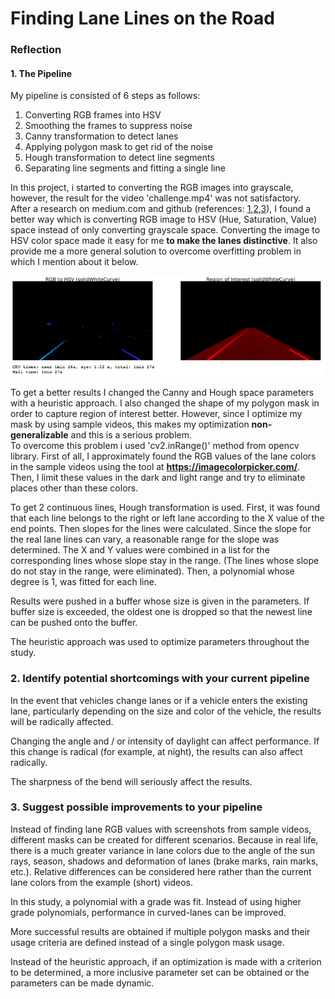 # **Finding Lane Lines on the Road** 


### Reflection

#### 1. The Pipeline

My pipeline is consisted of 6 steps as follows: 

1. Converting RGB frames into HSV
2. Smoothing the frames to suppress noise
3. Canny transformation to detect lanes
4. Applying polygon mask to get rid of the noise
5. Hough transformation to detect line segments
6. Separating line segments and fitting a single line

In this project, i started to converting the RGB images into grayscale, however, the result for the video 'challenge.mp4' was not satisfactory.  
After a research on medium.com and github (references: [1],[2],[3]), I found a better way which is converting RGB image to HSV (Hue, Saturation, Value) space instead of only converting grayscale space. Converting the image to HSV color space made it easy for me **to make the lanes distinctive**. It also provide me a more general solution to overcome overfitting problem in which I mention about it below.

<img src="images/rgb2hsv_roi.png" width="805" alt="Combined Image" />

To get a better results I changed the Canny and Hough space parameters with a heuristic approach.
I also changed the shape of my polygon mask in order to capture region of interest better.
However, since I optimize my mask by using sample videos, this makes my optimization **non-generalizable** and this is a serious problem.  
To overcome this problem i used 'cv2.inRange()' method from opencv library. First of all, I approximately found the RGB values of the lane colors in the sample videos using the tool at **https://imagecolorpicker.com/**. Then, I limit these values in the dark and light range and try to eliminate places other than these colors.  

To get 2 continuous lines, Hough transformation is used. First, it was found that each line belongs to the right or left lane according to the X value of the end points. Then slopes for the lines were calculated. Since the slope for the real lane lines can vary, a reasonable range for the slope was determined. The X and Y values were combined in a list for the corresponding lines whose slope stay in the range. (The lines whose slope do not stay in the range, were  eliminated). Then, a polynomial whose degree is 1, was fitted for each line.

Results were pushed in a buffer whose size is given in the parameters. If buffer size is exceeded, the oldest one is dropped so that the newest line can be pushed onto the buffer.

The heuristic approach was used to optimize parameters throughout the study.


### 2. Identify potential shortcomings with your current pipeline

In the event that vehicles change lanes or if a vehicle enters the existing lane, particularly depending on the size and color of the vehicle, the results will be radically affected.

Changing the angle and / or intensity of daylight can affect performance. If this change is radical (for example, at night), the results can also affect radically.

The sharpness of the bend will seriously affect the results.


### 3. Suggest possible improvements to your pipeline

Instead of finding lane RGB values with screenshots from sample videos, different masks can be created for different scenarios. Because in real life, there is a much greater variance in lane colors due to the angle of the sun rays, season, shadows and deformation of lanes (brake marks, rain marks, etc.). Relative differences can be considered here rather than the current lane colors from the example (short) videos.

In this study, a polynomial with a grade was fit. Instead of using higher grade polynomials, performance in curved-lanes can be improved.

More successful results are obtained if multiple polygon masks and their usage criteria are defined instead of a single polygon mask usage.

Instead of the heuristic approach, if an optimization is made with a criterion to be determined, a more inclusive parameter set can be obtained or the parameters can be made dynamic.

[1]: https://medium.com/activating-robotic-minds/finding-lane-lines-on-the-road-30cf016a1165
[2]: https://medium.com/computer-car/udacity-self-driving-car-nanodegree-project-1-finding-lane-lines-9cd6a846c58c
[3]: https://github.com/liamondrop/finding-lane-lines/blob/master/WRITEUP.md

